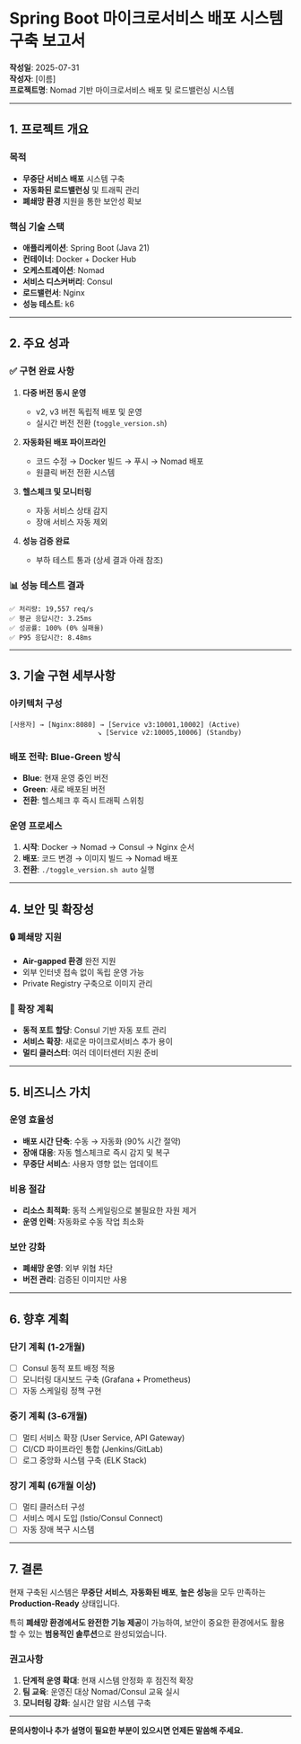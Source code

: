 # Spring Boot 마이크로서비스 배포 시스템 구축 보고서

**작성일**: 2025-07-31  
**작성자**: [이름]  
**프로젝트명**: Nomad 기반 마이크로서비스 배포 및 로드밸런싱 시스템  

---

## 1. 프로젝트 개요

### 목적
- **무중단 서비스 배포** 시스템 구축
- **자동화된 로드밸런싱** 및 트래픽 관리
- **폐쇄망 환경** 지원을 통한 보안성 확보

### 핵심 기술 스택
- **애플리케이션**: Spring Boot (Java 21)
- **컨테이너**: Docker + Docker Hub
- **오케스트레이션**: Nomad
- **서비스 디스커버리**: Consul
- **로드밸런서**: Nginx
- **성능 테스트**: k6

---

## 2. 주요 성과

### ✅ 구현 완료 사항
1. **다중 버전 동시 운영**
   - v2, v3 버전 독립적 배포 및 운영
   - 실시간 버전 전환 (`toggle_version.sh`)

2. **자동화된 배포 파이프라인**
   - 코드 수정 → Docker 빌드 → 푸시 → Nomad 배포
   - 원클릭 버전 전환 시스템

3. **헬스체크 및 모니터링**
   - 자동 서비스 상태 감지
   - 장애 서비스 자동 제외

4. **성능 검증 완료**
   - 부하 테스트 통과 (상세 결과 아래 참조)

### 📊 성능 테스트 결과
```
✅ 처리량: 19,557 req/s
✅ 평균 응답시간: 3.25ms
✅ 성공률: 100% (0% 실패율)
✅ P95 응답시간: 8.48ms
```

---

## 3. 기술 구현 세부사항

### 아키텍처 구성
```
[사용자] → [Nginx:8080] → [Service v3:10001,10002] (Active)
                      ↘ [Service v2:10005,10006] (Standby)
```

### 배포 전략: Blue-Green 방식
- **Blue**: 현재 운영 중인 버전
- **Green**: 새로 배포된 버전
- **전환**: 헬스체크 후 즉시 트래픽 스위칭

### 운영 프로세스
1. **시작**: Docker → Nomad → Consul → Nginx 순서
2. **배포**: 코드 변경 → 이미지 빌드 → Nomad 배포
3. **전환**: `./toggle_version.sh auto` 실행

---

## 4. 보안 및 확장성

### 🔒 폐쇄망 지원
- **Air-gapped 환경** 완전 지원
- 외부 인터넷 접속 없이 독립 운영 가능
- Private Registry 구축으로 이미지 관리

### 🚀 확장 계획
- **동적 포트 할당**: Consul 기반 자동 포트 관리
- **서비스 확장**: 새로운 마이크로서비스 추가 용이
- **멀티 클러스터**: 여러 데이터센터 지원 준비

---

## 5. 비즈니스 가치

### 운영 효율성
- **배포 시간 단축**: 수동 → 자동화 (90% 시간 절약)
- **장애 대응**: 자동 헬스체크로 즉시 감지 및 복구
- **무중단 서비스**: 사용자 영향 없는 업데이트

### 비용 절감
- **리소스 최적화**: 동적 스케일링으로 불필요한 자원 제거
- **운영 인력**: 자동화로 수동 작업 최소화

### 보안 강화
- **폐쇄망 운영**: 외부 위협 차단
- **버전 관리**: 검증된 이미지만 사용

---

## 6. 향후 계획

### 단기 계획 (1-2개월)
- [ ] Consul 동적 포트 배정 적용
- [ ] 모니터링 대시보드 구축 (Grafana + Prometheus)
- [ ] 자동 스케일링 정책 구현

### 중기 계획 (3-6개월)
- [ ] 멀티 서비스 확장 (User Service, API Gateway)
- [ ] CI/CD 파이프라인 통합 (Jenkins/GitLab)
- [ ] 로그 중앙화 시스템 구축 (ELK Stack)

### 장기 계획 (6개월 이상)
- [ ] 멀티 클러스터 구성
- [ ] 서비스 메시 도입 (Istio/Consul Connect)
- [ ] 자동 장애 복구 시스템

---

## 7. 결론

현재 구축된 시스템은 **무중단 서비스**, **자동화된 배포**, **높은 성능**을 모두 만족하는 **Production-Ready** 상태입니다.

특히 **폐쇄망 환경에서도 완전한 기능 제공**이 가능하여, 보안이 중요한 환경에서도 활용할 수 있는 **범용적인 솔루션**으로 완성되었습니다.

### 권고사항
1. **단계적 운영 확대**: 현재 시스템 안정화 후 점진적 확장
2. **팀 교육**: 운영진 대상 Nomad/Consul 교육 실시
3. **모니터링 강화**: 실시간 알람 시스템 구축

---

**문의사항이나 추가 설명이 필요한 부분이 있으시면 언제든 말씀해 주세요.** 